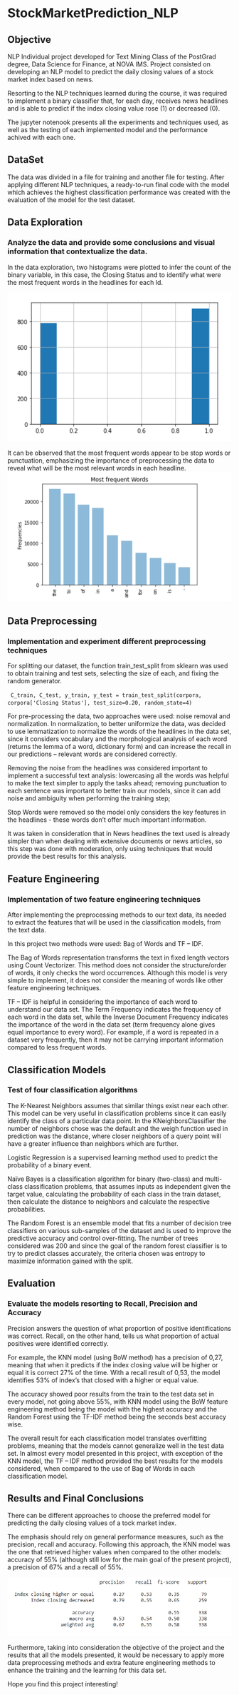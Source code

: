 # StockMarketPrediction_NLP
## Objective
NLP Individual project developed for Text Mining Class of the PostGrad degree, Data Science for Finance, at NOVA IMS.
Project consisted on developing an NLP model to predict the daily closing values of a stock market index based on news. 

Resorting to the NLP techniques learned during the course, it was required to implement a binary classifier that, for each day, receives news headlines and is able to predict if the index closing value rose (1) or decreased (0).

The jupyter notenook presents all the experiments and techniques used, as well as the testing of each implemented model and the performance achived with each one.
## DataSet
The data was divided in a file for training and another file for testing. After applying different NLP techniques, a ready-to-run final code with the model which achieves the highest classification performance was created with the evaluation of the model for the test dataset. 
## Data Exploration 
### Analyze the data and provide some conclusions and visual information that contextualize the data.
In the data exploration, two histograms were plotted to infer the count of the binary variable, in this case, the Closing Status and to identify what were the most frequent words in the headlines for each Id.

![alt text](Hist1.PNG)

It can be observed that the most frequent words appear to be stop words or punctuation, emphasizing the importance of preprocessing the data to reveal what will be the most relevant words in each headline.
![alt text](Hist2.PNG)

## Data Preprocessing 
### Implementation and experiment different preprocessing techniques
For splitting our dataset, the function train_test_split from sklearn was used to obtain training and test sets, selecting the size of each, and fixing the random generator. 

` C_train, C_test, y_train, y_test = train_test_split(corpora, corpora['Closing Status'], test_size=0.20, random_state=4)`

For pre-processing the data, two approaches were used: noise removal and normalization. In normalization, to better uniformize the data, was decided to use lemmatization to normalize the words of the headlines in the data set, since it considers vocabulary and the morphological analysis of each word (returns the lemma of a word, dictionary form) and can increase the recall in our predictions – relevant words are considered correctly. 

Removing the noise from the headlines was considered important to implement a successful text analysis: lowercasing all the words was helpful to make the text simpler to apply the tasks ahead; removing punctuation to each sentence was important to better train our models, since it can add noise and ambiguity when performing the training step; 

Stop Words were removed so the model only considers the key features in the headlines - these words don’t offer much important information.

It was taken in consideration that in News headlines the text used is already simpler than when dealing with extensive documents or news articles, so this step was done with moderation, only using techniques that would provide the best results for this analysis.

## Feature Engineering
### Implementation of two feature engineering techniques
After implementing the preprocessing methods to our text data, its needed to extract the features that will be used in the classification models, from the text data.

In this project two methods were used: Bag of Words and TF – IDF.

The Bag of Words representation transforms the text in fixed length vectors using Count Vectorizer. This method does not consider the structure/order of words, it only checks the word occurrences. Although this model is very simple to implement, it does not consider the meaning of words like other feature engineering techniques.

TF – IDF is helpful in considering the importance of each word to understand our data set. The Term Frequency indicates the frequency of each word in the data set, while the Inverse Document Frequency indicates the importance of the word in the data set (term frequency alone gives equal importance to every word). For example, if a word is repeated in a dataset very frequently, then it may not be carrying important information compared to less frequent words.

## Classification Models
### Test of four classification algorithms 
The K-Nearest Neighbors assumes that similar things exist near each other. This model can be very useful in classification problems since it can easily identify the class of a particular data point. In the KNeighborsClassifier the number of neighbors chose was the default and the weigh function used in prediction was the distance, where closer neighbors of a query point will have a greater influence than neighbors which are further.

Logistic Regression is a supervised learning method used to predict the probability of a binary event.

Naïve Bayes is a classification algorithm for binary (two-class) and multi-class classification problems, that assumes inputs as independent given the target value, calculating the probability of each class in the train dataset, then calculate the distance to neighbors and calculate the respective probabilities.

The Random Forest is an ensemble model that fits a number of decision tree classifiers on various sub-samples of the dataset and is used to improve the predictive accuracy and control over-fitting. The number of trees considered was 200 and since the goal of the random forest classifier is to try to predict classes accurately, the criteria chosen was entropy to maximize information gained with the split.

## Evaluation 
### Evaluate the models resorting to Recall, Precision and Accuracy
Precision answers the question of what proportion of positive identifications was correct. Recall, on the other hand, tells us what proportion of actual positives were identified correctly.

For example, the KNN model (using BoW method) has a precision of 0,27, meaning that when it predicts if the index closing value will be higher or equal it is correct 27% of the time. With a recall result of 0,53, the model identifies 53% of index’s that closed with a higher or equal value.

The accuracy showed poor results from the train to the test data set in every model, not going above 55%, with KNN model using the BoW feature engineering method being the model with the highest accuracy and the Random Forest using the TF-IDF method being the seconds best accuracy wise.

The overall result for each classification model translates overfitting problems, meaning that the models cannot generalize well in the test data set.
In almost every model presented in this project, with exception of the KNN model, the TF – IDF method provided the best results for the models considered, when compared to the use of Bag of Words in each classification model.

## Results and Final Conclusions
There can be different approaches to choose the preferred model for predicting the daily closing values of a tock market index.

The emphasis should rely on general performance measures, such as the precision, recall and accuracy. Following this approach, the KNN model was the one that retrieved higher values when compared to the other models: accuracy of 55% (although still low for the main goal of the present project), a precision of 67% and a recall of 55%.

![alt text](Table1.PNG)

Furthermore, taking into consideration the objective of the project and the results that all the models presented, it would be necessary to apply more data preprocessing methods and extra feature engineering methods to enhance the training and the learning for this data set.

Hope you find this project interesting!
